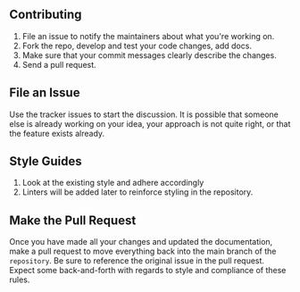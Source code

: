 Contributing
----------------------------------

1. File an issue to notify the maintainers about what you're working on.
2. Fork the repo, develop and test your code changes, add docs.
3. Make sure that your commit messages clearly describe the changes.
4. Send a pull request.

File an Issue
----------------------------------

Use the tracker issues to start the discussion. It is possible that someone
else is already working on your idea, your approach is not quite right, or that
the feature exists already.

Style Guides
-------------------
1. Look at the existing style and adhere accordingly
2. Linters will be added later to reinforce styling in the repository.

Make the Pull Request
---------------------

Once you have made all your changes and updated the documentation,
make a pull request to move everything back into the main branch of the
`repository`. Be sure to reference the original issue in the pull request.
Expect some back-and-forth with regards to style and compliance of these
rules.
